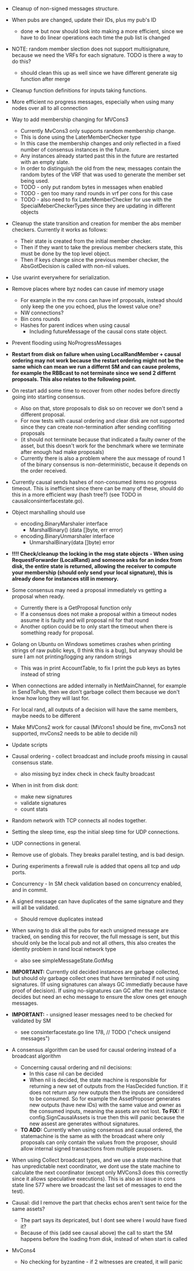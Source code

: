 - Cleanup of non-signed messages structure.
- When pubs are changed, update their IDs, plus my pub's ID
  - done => but now should look into making a more efficient, since we have to do linear operations each time the pub list is changed
- NOTE: random member slection does not support multisignature, because we need the VRFs for each signature.
TODO is there a way to do this?
  - should clean this up as well since we have different generate sig function after merge
- Cleanup function definitions for inputs taking functions.
- More efficient no progress messages, especially when using many nodes
over all to all connection
- Way to add membership changing for MVCons3
  - Currently MvCons3 only supports random membership change.
  - This is done using the LaterMemberChecker type
  - In this case the membership changes and only reflected in a fixed number
  of consensus instances in the future.
  - Any instances already started past this in the future are restarted with an
  empty slate.
  - In order to distinguish the old from the new, messages contain the random
  bytes of the VRF that was used to generate the member set being used.
  - TODO - only put random bytes in messages when enabled
  - TODO - gen too many rand rounds in vrf per cons for this case
  - TODO - also need to fix LaterMemberChecker for use with the SpecialMeberCheckerTypes
  since they are updating in different objects
- Cleanup the state transition and creation for member the abs member
checkers.
Currently it works as follows:
    - Their state is created from the initial member checker.
    - Then if they want to take the previous member checkers state,
this must  be done by the top level object.
    - Then if keys
change since the previous member checker, the AbsGotDecision
is called with non-nil values.
- Use uvarint everywhere for serialization.
- Remove places where byz nodes can cause inf memory usage
  - For example in the mv cons can have inf proposals, instead should only keep the
  one you echoed, plus the lowest value one?
  - NW connections?
  - Bin cons rounds
  - Hashes for parent indices when using causal
    - Including futureMessage of the causal cons state object.
- Prevent flooding using NoProgressMessages
- **Restart from disk on failure when using LocalRandMember + causal ordering
may not work because the restart ordering might not be the same which can mean we run
a differnt SM and can cause prolems, for example the RBBcast to not terminate since we send 2 differnt proposals.
This also relates to the following point.**
- On restart add some time to recover from other nodes before directly going into starting consensus.
  - Also on that, store proposals to disk so on recover we don't send a different proposal.
  - For now tests with causal ordering and clear disk are not supported since they can create non-termination after sending confliting proposals
  - (it should not terminate because that indicated a faulty owner of the asset, but this doesn't work for the benchmark where we terminate after enough had make proposals)
  - Currently there is also a problem where the aux message of round 1 of the binary consensus
  is non-deterministic, because it depends on the order received.
- Currently causal sends hashes of non-consumed items no progress timeout.
This is inefficient since there can be many of these, should do this in a more efficient way (hash tree?)
(see TODO in causalconsinterfacestate.go).
- Object marshalling should use
  - encoding.BinaryMarshaler interface
    - MarshalBinary() (data []byte, err error)
  - encoding.BinaryUnmarshaler interface
    - UnmarshalBinary(data []byte) error
- **!!!! Check/cleanup the locking in the msg state objects**
**- When using RequestForwarder (LocalRand) and someone asks for an
index from disk, the entire state is returned, allowing the receiver
to compute your membership (should only send your local signature),
this is already done for instances still in memory.**
- Some consensus may need a proposal immediately vs getting a proposal when ready.
  - Currently there is a GetProposal function only
  - If a consensus does not make a proposal within a timeout nodes assume it is faulty and will proposal nil for that round
  - Another option could be to only start the timeout when there is something ready for proposal.
- Golang on Ubuntu on Windows sometimes crashes when printing strings of raw public keys,
(I think this is a bug), but anyway should be sure I am not printing/logging any random strings
  - This was in print AccountTable, to fix I print the pub keys as bytes instead of string
- When connections are added internally in NetMainChannel, for example in
SendToPub, then we don't garbage collect them because we don't know
how long they will last for.
- For local rand, all outputs of a decision will have the same members,
maybe needs to be different

- Make MVCons2 work for causal (MVcons1 should be fine,
mvCons3 not supported, mvCons2 needs to be able to decide nil)
- Update scripts
- Causal ordering - collect broadcast and include proofs missing
in causal consensus state.
  - also missing byz index check in check faulty broadcast
- When in init from disk dont:
  - make new signatures
  - validate signatures
  - count stats
  
- Random network with TCP connects all nodes together.

- Setting the sleep time, esp the initial sleep time for UDP connections.
- UDP connections in general.

- Remove use of globals. They breaks parallel testing, and is bad design.

- During experiments a firewall rule is added that opens all tcp and udp ports.

- Concurrency - In SM check validation based on concurrency enabled, and in commit.

- A signed message can have duplicates of the same signature and they will all be validated.
  - Should remove duplicates instead
  
- When saving to disk all the pubs for each unsigned message are tracked,
on sending this for recover, the full message is sent, but this should only be
the local pub and not all others, this also creates the identity problem in rand local network type
  - also see simpleMessageState.GotMsg
  
- **IMPORTANT:** Currently old decided instances are garbage collected, but should oly
garbage collect ones that have terminated if not using signatures.
(If using signatures can always GC immediatly because have proof of decision).
If using no-signatures can GC after the next instance decides but need
an echo message to ensure the slow ones get enough messages.

- **IMPORTANT:** - unsigned leaser messages need to be checked for validated by SM
  - see consinterfacestate.go line 178, // TODO ("check unsigend messages")
  
- A consensus algorithm can be used for causal ordering instead of a broadcast algorithm  
  - Concerning causal ordering and nil decisions:
    - In this case nil can be decided
    - When nil is decided, the state machine is responsible for returning a new set of outputs
  from the HasDecided function. If it does not return any new outputs then the inputs are considered
  to be consumed. So for example the AssetProposer generates new outputs (have new IDs)
  with the same value and owner as the consumed inputs, meaning the assets are not lost.
  **To FIX:** If config.SignCausalAssets is true then this will panic because
  the new assest are generates without signatures.
  - **TO ADD:** Currently when using consensus and causal ordered, the statemachine
  is the same as with the broadcast where only proposals can only contain the values
  from the proposer, should allow internal signed transactions from multiple proposers.
  
- When using Collect broadcast types, and we use a state machine that has unpredictable
next coordinator, we dont use the state machine to calculate the next coordinator
(except only MVCons3 does this correctly since it allows speculative executions).
This is also an issue in cons state line 577 where we broadcast the last
set of messages to end the test).

- Causal: did I remove the part that checks echos aren't sent twice for the same assets?
  - The part says its depricated, but I dont see where I would have fixed it?
  - Because of this (add see causal above) the call to start the SM happens before the loading
  from disk, instead of when start is called
  
- MvCons4
  - No checking for byzantine - if 2 witnesses are created, it will panic